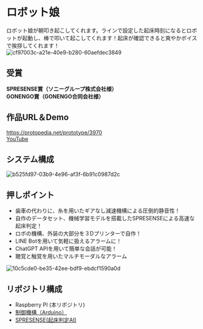 # ロボット娘
ロボット娘が朝叩き起こしてくれます。ラインで設定した起床時刻になるとロボットが起動し、棒で叩いて起こしてくれます！起床が確認できると爽やかボイスで挨拶してくれます！ <br>
![cf97003c-a21e-40e9-b280-60aefdec3849](https://github.com/yattinda/tech_seeker/assets/50829936/c35ecd16-02e5-4c16-afe9-584b70962bf3)
## 受賞
**SPRESENSE賞（ソニーグループ株式会社様）** <br>
**GONENGO賞（GONENGO合同会社様）**

## 作品URL＆Demo
https://protopedia.net/prototype/3970<br>
[YouTube](https://youtu.be/SUBLhcBheto)
## システム構成

![b525fd97-03b9-4e96-af3f-6b91c0987d2c](https://github.com/yattinda/tech_seeker/assets/50829936/68b6068e-bcae-461f-b8f8-4d135b0cab7b)


## 押しポイント
- 歯車の代わりに、糸を用いたギアなし減速機構による圧倒的静音性！
- 自作のデータセット、機械学習モデルを搭載したSPRESENSEによる高速な起床判定！
- ロボの機構、外装の大部分を３Dプリンターで自作！
- LINE Botを用いて気軽に扱えるアラームに！
- ChatGPT APIを用いて簡単な会話が可能！
- 聴覚と触覚を用いたマルチモーダルなアラーム

![10c5cde0-be35-42ee-bdf9-ebdcf1590a0d](https://github.com/yattinda/tech_seeker/assets/50829936/12e05fc5-4592-4d39-8c1c-bf0563aa05db)

## リポジトリ構成
- Raspberry PI (本リポジトリ)
- [制御機構（Arduino）](https://github.com/kazumori8/TechSeeker2023)
- [SPRESENSE(起床判定AI)]()
